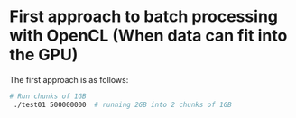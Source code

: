# First approach to batch processing with OpenCL (When data can fit into the GPU)

The first approach is as follows:

```bash
# Run chunks of 1GB
 ./test01 500000000  # running 2GB into 2 chunks of 1GB
```
